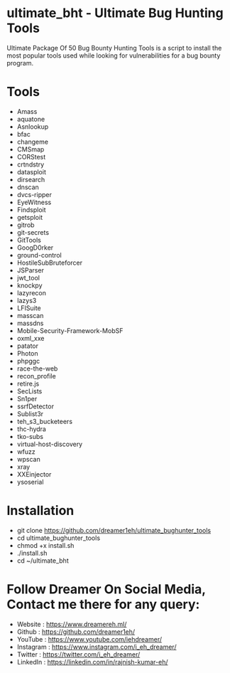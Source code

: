 # ultimate_bht - Ultimate Bug Hunting Tools

Ultimate Package Of 50 Bug Bounty Hunting Tools is a script to install the most popular tools used while looking for vulnerabilities for a bug bounty program.
 
# Tools

- Amass
- aquatone
- Asnlookup
- bfac
- changeme
- CMSmap
- CORStest
- crtndstry
- datasploit
- dirsearch
- dnscan
- dvcs-ripper
- EyeWitness
- Findsploit
- getsploit
- gitrob
- git-secrets
- GitTools
- GoogD0rker
- ground-control
- HostileSubBruteforcer
- JSParser
- jwt_tool
- knockpy
- lazyrecon
- lazys3
- LFISuite
- masscan
- massdns
- Mobile-Security-Framework-MobSF
- oxml_xxe
- patator
- Photon
- phpggc
- race-the-web
- recon_profile
- retire.js
- SecLists
- Sn1per
- ssrfDetector
- Sublist3r
- teh_s3_bucketeers
- thc-hydra
- tko-subs
- virtual-host-discovery
- wfuzz
- wpscan
- xray
- XXEinjector
- ysoserial


# Installation
- git clone https://github.com/dreamer1eh/ultimate_bughunter_tools
- cd ultimate_bughunter_tools
- chmod +x install.sh
- ./install.sh
- cd ~/ultimate_bht      


# Follow Dreamer On Social Media, Contact me there for any query:
- Website   : https://www.dreamereh.ml/
- Github    : https://github.com/dreamer1eh/ 
- YouTube   : https://www.youtube.com/iehdreamer/
- Instagram : https://www.instagram.com/i_eh_dreamer/
- Twitter   : https://twitter.com/i_eh_dreamer/
- LinkedIn  : https://linkedin.com/in/rajnish-kumar-eh/
